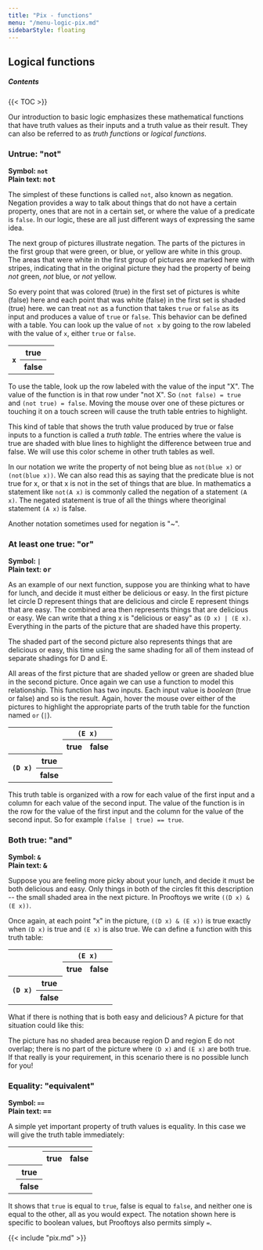 ```yaml
---
title: "Pix - functions"
menu: "/menu-logic-pix.md"
sidebarStyle: floating
---
```


## Logical functions

##### Contents

{{< TOC >}}

Our introduction to basic logic emphasizes these mathematical functions that
have truth values as their inputs and a truth value as their result.
They can also be referred to as *truth functions* or *logical
functions*.

### Untrue: "not"

**Symbol: `not`**<br>
**Plain text: <tt>not</tt>**

The simplest of these functions is called `not`, also known
as negation.  Negation provides a way to talk about things that do not
have a certain property, ones that are not in a certain set, or where
the value of a predicate is `false`.  In our logic, these
are all just different ways of expressing the same idea.

The next group of pictures illustrate negation.  The parts of the
pictures in the first group that were green, or blue, or yellow are
white in this group.  The areas that were white in the first group of
pictures are marked here with stripes, indicating that in the original
picture they had the property of being
*not* green, *not* blue, or *not* yellow.

<canvas id=canvasNotA width=210 height=210></canvas>
<canvas id=canvasNotB width=210 height=210></canvas>
<canvas id=canvasNotC width=210 height=210></canvas>

So every point that was colored (true) in the first set of pictures is
white (false) here and each point that was white (false) in the first
set is shaded (true) here.  we can treat `not` as a
function that takes `true` or `false` as its
input and produces a value of `true` or `false`.
This behavior can be defined with a table.  You can look up the value
of `not x` by going to the row labeled with the value of
`x`, either `true` or `false`.

<table class=binaryTruthTable id=negationTable>
 <tr>
  <th rowspan=2><code>x</code>
  <th x=true>true
  <td x=true class=falsy>
 <tr>
  <th x=false>false
  <td x=false class=truthy>
  </table>
  
To use the table, look up the row labeled with the value of the input
"X".  The value of the function is in that row under "not X".  So
`(not false) = true` and `(not true) = false`.
Moving the mouse over one of these pictures or touching it on a touch
screen will cause the truth table entries to highlight.

This kind of table that shows the truth value produced by true or
false inputs to a function is called a *truth table*.  The
entries where the value is true are shaded with blue lines to
highlight the difference between true and false.  We will use this
color scheme in other truth tables as well.

In our notation we write the property of not being blue as
`not(blue x)` or `(not(blue x))`.
We can also read this as saying that the predicate blue is
not true for x, or that x is not in the set of things that are blue.
In mathematics a statement like `not(A x)` is
commonly called the negation of a statement
`(A x)`.  The negated statement is true of
all the things where theoriginal statement `(A x)` is false.

Another notation sometimes used for negation is "~".

### At least one true: "or"

**Symbol: `|`**<br>
**Plain text: <tt>or</tt>**

As an example of our next function, suppose you are thinking what to
have for lunch, and decide it must either be delicious or easy.  In
the first picture let circle D represent things that are delicious and
circle E represent things that are easy.  The combined area then
represents things that are delicious or easy.  We can write that a
thing x is "delicious or easy" as `(D x) | (E x)`.
Everything in the parts of the picture that are shaded have this
property.

The shaded part of the second picture also represents things that are
delicious or easy, this time using the same shading for all of them
instead of separate shadings for D and E.

<canvas id=canvasOrDE width=210 height=210></canvas>
<canvas id=canvasOrDE2 width=210 height=210></canvas>

All areas of the first picture that are shaded yellow or green are
shaded blue in the second picture.  Once again we can use a function
to model this relationship.  This function has two inputs.  Each input
value is *boolean* (true or false) and so is the result.  Again,
hover the mouse over either of the pictures to highlight the
appropriate parts of the truth table for the function named
`or` (`|`).

<table class=binaryTruthTable id=disjunctionTable>
 <tr>
  <th colspan=2 rowspan=2>
  <th colspan=2 style="text-align: center"><code>(E x)</code>
 <tr>
  <th y=true>true
  <th y=false>false
 <tr>
  <th rowspan=2><code>(D x)</code>
  <th x=true>true
  <td x=true y=true class=truthy>
  <td x=true y=false class=truthy>
 <tr>
  <th x=false>false
  <td x=false y=true class=truthy>
  <td x=false y=false class=falsy>
</table>

This truth table is organized with a row for each value of the first
input and a column for each value of the second input.  The value of
the function is in the row for the value of the first input and the
column for the value of the second input.  So for example
`(false | true) == true`.

### Both true: "and"

**Symbol: `&`**<br>
**Plain text: <tt>&</tt>**

Suppose you are feeling more picky about your lunch, and decide it
must be both delicious and easy.  Only things in both of the circles
fit this description -- the small shaded area in the next picture.  In
Prooftoys we write `((D x) & (E x))`.

<canvas id=canvasAndDE width=210 height=210></canvas>

Once again, at each point "x" in the picture,
`((D x) & (E x))` is true exactly when `(D x)`
is true and `(E x)` is also true.  We can define a
function with this truth table:

<table class=binaryTruthTable id=conjunctionTable>
 <tr>
  <th colspan=2 rowspan=2>
  <th colspan=2 style="text-align: center"><code>(E x)</code>
 <tr>
  <th y=true>true
  <th y=false>false
 <tr>
  <th rowspan=2><code>(D x)</code>
  <th x=true>true
  <td x=true y=true class=truthy>
  <td x=true y=false class=falsy>
 <tr>
  <th x=false>false
  <td x=false y=false class=falsy>
  <td x=false y=true class=falsy>
</table>

What if there is nothing that is both easy and delicious?  A picture
for that situation could like this:

<canvas id=canvasAndDE2 width=210 height=210></canvas>

The picture has no shaded area because region D and region E do not
overlap; there is no part of the picture where `(D x)` and
`(E x)` are both true.  If that really is your
requirement, in this scenario there is no possible lunch for you!

### Equality: "equivalent"

**Symbol: `==`**<br>
**Plain text: <tt>==</tt>**

A simple yet important property of truth values is equality.  In this
case we will give the truth table immediately:

<table class=binaryTruthTable>
 <tr>
  <th colspan=2 rowspan=2>
  <th colspan=2>
 <tr>
  <th y=true>true
  <th y=false>false
 <tr>
  <th rowspan=2>
  <th x=true>true
  <td x=true y=true class=truthy>
  <td x=true y=false class=falsy>
 <tr>
  <th x=false>false
  <td x=false y=true class=falsy>
  <td x=false y=false class=truthy>
</table>

It shows that `true` is equal to `true`, false
is equal to `false`, and neither one is equal to the other,
all as you would expect.  The notation shown here is specific
to boolean values, but Prooftoys also permits simply `=`.

{{< include "pix.md" >}}
